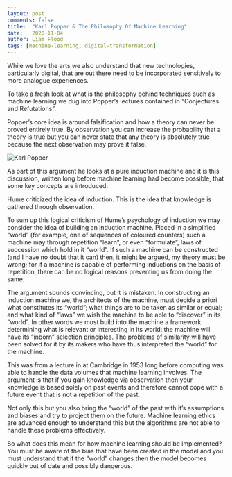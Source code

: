```yaml
---
layout: post
comments: false
title:  "Karl Popper & The Philosophy Of Machine Learning"
date:   2020-11-04
author: Liam Flood
tags: [machine-learning, digital-transformation]
---
```


While we love the arts we also understand that new technologies, particularly digital, that are out there need to be incorporated sensitively to more analogue experiences.

To take a fresh look at what is the philosophy behind techniques such as machine learning we dug into Popper’s lectures contained in “Conjectures and Refutations”.

Popper’s core idea is around falsification and how a theory can never be proved entirely true. By observation you can increase the probability that a theory is true but you can never state that any theory is absolutely true because the next observation may prove it false.

![Karl Popper](https://literaryocean.com/wp-content/uploads/2020/06/karl-popper.png)

As part of this argument he looks at a pure induction machine and it is this discussion, written long before machine learning had become possible, that some key concepts are introduced.

Hume criticized the idea of induction. This is the idea that knowledge is gathered through observation.

To sum up this logical criticism of Hume’s psychology of induction we may consider the idea of building an induction machine. Placed in a simplified “world” (for example, one of sequences of coloured counters) such a machine may through repetition “learn”, or even “formulate”, laws of succession which hold in it “world”. If such a machine can be constructed (and I have no doubt that it can) then, it might be argued, my theory must be wrong; for if a machine is capable of performing inductions on the basis of repetition, there can be no logical reasons preventing us from doing the same.

The argument sounds convincing, but it is mistaken. In constructing an induction machine we, the architects of the machine, must decide a priori what constitutes its “world”; what things are to be taken as similar or equal; and what kind of “laws” we wish the machine to be able to “discover” in its “world”. In other words we must build into the machine a framework determining what is relevant or interesting in its world: the machine will have its “inborn” selection principles. The problems of similarity will have been solved for it by its makers who have thus interpreted the “world” for the machine.

This was from a lecture in at Cambridge in 1953 long before computing was able to handle the data volumes that machine learning involves. The argument is that if you gain knowledge via observation then your knowledge is based solely on past events and therefore cannot cope with a future event that is not a repetition of the past.

Not only this but you also bring the “world” of the past with it’s assumptions and biases and try to project them on the future. Machine learning ethics are advanced enough to understand this but the algorithms are not able to handle these problems effectively.

So what does this mean for how machine learning should be implemented? You must be aware of the bias that have been created in the model and you must understand that if the “world” changes then the model becomes quickly out of date and possibly dangerous.
